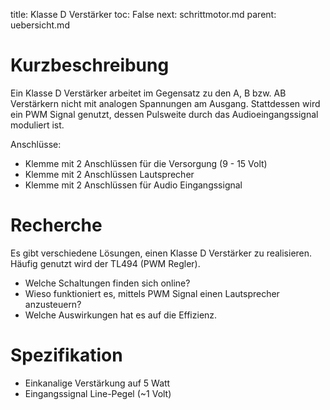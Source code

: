title: Klasse D Verstärker
toc: False
next: schrittmotor.md
parent: uebersicht.md

# Kurzbeschreibung
Ein Klasse D Verstärker arbeitet im Gegensatz zu den A, B bzw. AB Verstärkern nicht mit analogen Spannungen
am Ausgang. Stattdessen wird ein PWM Signal genutzt, dessen Pulsweite durch das Audioeingangssignal moduliert ist.

Anschlüsse:
* Klemme mit 2 Anschlüssen für die Versorgung (9 - 15 Volt)
* Klemme mit 2 Anschlüssen Lautsprecher
* Klemme mit 2 Anschlüssen für Audio Eingangssignal

# Recherche
Es gibt verschiedene Lösungen, einen Klasse D Verstärker zu realisieren. Häufig genutzt wird der TL494 (PWM Regler).

* Welche Schaltungen finden sich online?
* Wieso funktioniert es, mittels PWM Signal einen Lautsprecher anzusteuern?
* Welche Auswirkungen hat es auf die Effizienz.

# Spezifikation
* Einkanalige Verstärkung auf 5 Watt
* Eingangssignal Line-Pegel (~1 Volt)
